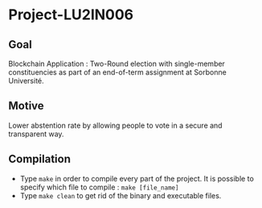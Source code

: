 # Project-LU2IN006

  ## Goal

Blockchain Application : Two-Round election with single-member constituencies as part of an end-of-term assignment at Sorbonne Université.


  ## Motive

Lower abstention rate by allowing people to vote in a secure and transparent way.


  ## Compilation

- Type `make` in order to compile every part of the project. It is possible to specify which file to compile : `make [file_name]`
- Type `make clean` to get rid of the binary and executable files. 
